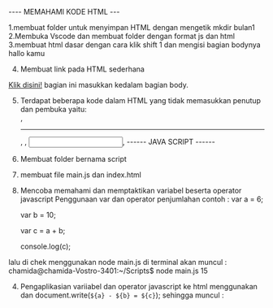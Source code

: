 
	
  ----	MEMAHAMI KODE HTML	---
  
  
  <break></break>
  1.membuat folder untuk menyimpan HTML dengan mengetik
  		mkdir bulan1
  <break></break>
  2.Membuka Vscode dan membuat folder dengan format js dan html
   <break></break>
  3.membuat html dasar dengan cara klik shift 1 dan mengisi bagian bodynya
  	<!DOCTYPE html>
	<html lang="en">
			<head>
	  <meta charset="UTF-8">
	  <meta http-equiv="X-UA-Compatible" content="IE=edge">
	 <meta name="viewport" content="width=device-width, initial-scale=1.0">
	<title> Document </title>
	</head>
	<body>
	  hallo kamu  
	</body>
	</html>  

  4. Membuat link pada HTML sederhana

<a href="https://itkoding.com/tag-atribut-elemen-kode-html/" title="bisa belajar penggunaan kode HTML di sini">Klik disini!</a>
	bagian ini masukkan kedalam bagian body.
	
  5. Terdapat beberapa kode dalam HTML yang tidak memasukkan penutup dan pembuka yaitu:
  <br />, <hr />, <img />, <input />, <embed />
------ JAVA SCRIPT ------
  1. Membuat folder bernama script
  2. membuat file main.js dan index.html
  3. Mencoba memahami dan memptaktikan variabel beserta operator javascript
Penggunaan var dan operator penjumlahan contoh :
		var a = 6;
		
		var b = 10;
		
		var c = a + b;
		
		console.log(c);
		
lalu di chek menggunakan node main.js di terminal akan muncul :
   chamida@chamida-Vostro-3401:~/Scripts$ node main.js
   15
		
   4. Pengaplikasian variiabel dan operator javascript ke html
menggunakan <script> </script> dan document.write(`${a} - ${b} = ${c}`);
sehingga muncul :
<!DOCTYPE html>
<html lang="en">
<head>
    <meta charset="UTF-8">
    <meta http-equiv="X-UA-Compatible" content="IE=edge">
    <meta name="viewport" content="width=device-width, initial-scale=1.0">
    <title>Percobaan</title>
	</head>
	<body>
	    <script>
		var a = 10;
		var b = 7;
		var c = 3;

		c = a - b
		document.write(`${a} - ${b} = ${c}`);
	    </script>
	</body>
	</html>
	
perintah atau fungsi console.log() akan menampilkan pesan ke dalam console javascript. Sedangkan perintah document.write() berfungsi untuk menulis ke dokumen HTML, maka dia akan ditampilkan kesana.

    5. CONDITIONAL
  struktur kode yang digunakan untuk menguji apakah suatu ekspresi mengembalikan nilai true atau tidak. Bentuk kondisional yang sangat umum adalah pernyataan if ... else.
  
 		 let iceCream = "strawberry"
 	if(iceCream === "strawberry") 
 	console.log( "yay, saya suka ice cream stawberry!")
	 else 
	 console.log("Awwww, padahal ice cream yang ada hanya stawberry...")
	 
    6. MENGGUNAKAN KATA KUNCI CONTS PADA HTML
		    <!DOCTYPE html>
		<html>
		<body>

		<h1>JavaScript Variables</h1>

		<p>In this example, price, price2, and total are variables.</p>

		<p id="demo"></p>

		<script>
		const price1 = 5;
		const price2 = 6;
		let total = price1 + price2;
		document.getElementById("demo").innerHTML =
		"The total is: " + total;
		</script>

		</body>
		</html>
  
  7. MENGGUNAKAN CSS PADA HTML
		 <!DOCTYPE html>
		<html lang="en">
		<head>
		  <style>
		    body {
		      background-color: darkseagreen;
		    }
		    h1 {
		      color: black;
		      text-align: center;
		    }
		    p {
		      font-family: verdana;
		      font-size: 20px;
		    }
		  </style>
		  </head>
		<body>
		  <h1>CONTOH PERTAMA CSS CUI</h1>
		  <p>Coba terus sampe ngebul</p>
		</body>
		</html>

 
  8.LATIHAN
  A.for loops
for (let number = 0; number <= 12; number = number + 2) {
  console.log(number);
}
		
  Jika di run akan keluar 
 	 0

	2

	4

	6

	8

	10

	12
  logiknya adalah diketahui number bernilai : 0, number kurang dari 12, number + 2. maka hasil yang akan keluar adalah 0 di tambah 2 dan berhenti saat number sudah 12 karena ada =>
  
  
   B.Breaking Out of a Loop
		   for (let current = 20; ; current = current + 1) {
		  if (current % 7 == 0) {
		    console.log(current);
		    break;
		  }
		}

 Jika di run maka hasil yang muncul adalah 21.
 logiknya current yang diketahui adalah 20,current yang diketahui di+ dengan 1. dan ada clue yang mengahkan jawaban jika current dibagi 7 maka akan habis menjadi 0.
 break disini menunjukan kunci agar program tidak sampai pada infinite loop.
 Jika Anda menghapus pernyataan break itu atau Anda secara tidak sengaja menulis kondisi akhir yang selalu menghasilkan true, program Anda akan terjebak dalam infinite loop. Program yang terjebak dalam infinite loop tidak akan pernah selesai berjalan, yang biasanya merupakan hal yang buruk

 
 
  C.Dispatching on a value with switch
  
		  switch (prompt("What is the weather like?")) {
		  case "rainy":
		    console.log("Remember to bring an umbrella.");
		    break;
		  case "sunny":
		    console.log("Dress lightly.");
		  case "cloudy":
		    console.log("Go outside.");
		    break;
		  default:
		    console.log("Unknown weather type!");
		    break;
}
   
   
   D.Looping a triangle
		   let abc = "abc";
		console.log(abc.length);
 
  Guna menulis length untuk mengetahui jumlah spring yang terdapat pada variable.
  
  
  
 
 
  <break></break>
  
